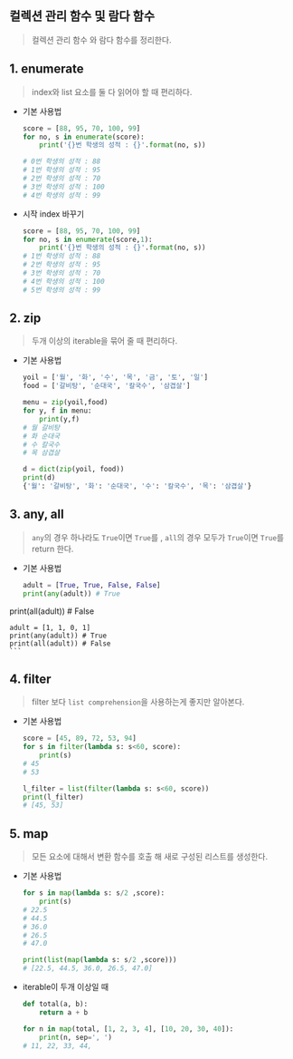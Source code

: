 ## 컬렉션 관리 함수 및 람다 함수

> 컬렉션 관리 함수 와 람다 함수를 정리한다.

## 1. enumerate

> index와 list 요소를 둘 다 읽어야 할 때 편리하다.



* 기본 사용법

    ```python
    score = [88, 95, 70, 100, 99]
    for no, s in enumerate(score):
        print('{}번 학생의 성적 : {}'.format(no, s))
    
    # 0번 학생의 성적 : 88
    # 1번 학생의 성적 : 95
    # 2번 학생의 성적 : 70
    # 3번 학생의 성적 : 100
    # 4번 학생의 성적 : 99
    ```

    

* 시작 index 바꾸기
    ```python
    score = [88, 95, 70, 100, 99]
    for no, s in enumerate(score,1):
        print('{}번 학생의 성적 : {}'.format(no, s))
    # 1번 학생의 성적 : 88
    # 2번 학생의 성적 : 95
    # 3번 학생의 성적 : 70
    # 4번 학생의 성적 : 100
    # 5번 학생의 성적 : 99
    ```





## 2. zip

> 두개 이상의 iterable을 묶어 줄 때 편리하다.



* 기본 사용법

    ```python
    yoil = ['월', '화', '수', '목', '금', '토', '일']
    food = ['갈비탕', '순대국', '칼국수', '삼겹살']

    menu = zip(yoil,food)
    for y, f in menu:
        print(y,f)
    # 월 갈비탕
    # 화 순대국
    # 수 칼국수
    # 목 삼겹살

    d = dict(zip(yoil, food))
    print(d)
    {'월': '갈비탕', '화': '순대국', '수': '칼국수', '목': '삼겹살'}
    ```



## 3. any, all

> `any`의 경우 하나라도 `True`이면 `True`를 , `all`의 경우 모두가 `True`이면 `True`를 return 한다.



* 기본 사용법

    ```python
    adult = [True, True, False, False]
    print(any(adult)) # True
print(all(adult)) # False
    
    adult = [1, 1, 0, 1]
    print(any(adult)) # True
    print(all(adult)) # False
    ```



## 4. filter

> filter 보다 `list comprehension`을 사용하는게 좋지만 알아본다.



* 기본 사용법

    ```python
    score = [45, 89, 72, 53, 94]
    for s in filter(lambda s: s<60, score):
        print(s)
    # 45
    # 53

    l_filter = list(filter(lambda s: s<60, score))
    print(l_filter)
    # [45, 53]
    ```



## 5. map

> 모든 요소에 대해서 변환 함수를 호출 해 새로 구성된 리스트를 생성한다.



* 기본 사용법

    ```python
    for s in map(lambda s: s/2 ,score):
        print(s)  
    # 22.5
    # 44.5
    # 36.0
    # 26.5
    # 47.0 

    print(list(map(lambda s: s/2 ,score)))
    # [22.5, 44.5, 36.0, 26.5, 47.0]
    ```

* iterable이 두개 이상일 때

  ```python
  def total(a, b):
      return a + b
  
  for n in map(total, [1, 2, 3, 4], [10, 20, 30, 40]):
      print(n, sep=', ')
  # 11, 22, 33, 44, 
  ```

  